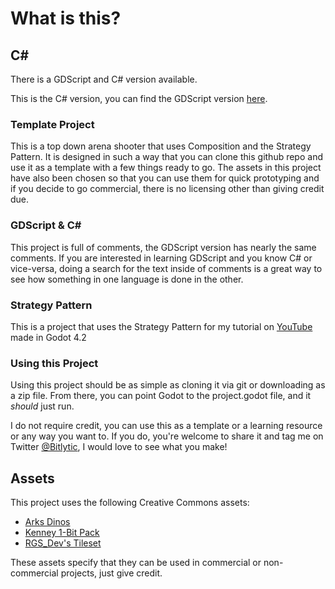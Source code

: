 # What is this?

## C#
There is a GDScript and C# version available.

This is the C# version, you can find the GDScript version [here](https://github.com/Bitlytic/Strategy-GDScript).

### Template Project
This is a top down arena shooter that uses Composition and the Strategy Pattern. It is designed in such a way that you can clone this github repo and use it as a template with a few things ready to go. The assets in this project have also been chosen so that you can use them for quick prototyping and if you decide to go commercial, there is no licensing other than giving credit due.


### GDScript & C#
This project is full of comments, the GDScript version has nearly the same comments. If you are interested in learning GDScript and you know C# or vice-versa, doing a search for the text inside of comments is a great way to see how something in one language is done in the other.

### Strategy Pattern
This is a project that uses the Strategy Pattern for my tutorial on [YouTube](https://www.youtube.com/watch?v=sZDJJeDNe_M) made in Godot 4.2


### Using this Project

Using this project should be as simple as cloning it via git or downloading as a zip file. From there, you can point Godot to the project.godot file, and it _should_ just run.

I do not require credit, you can use this as a template or a learning resource or any way you want to. If you do, you're welcome to share it and tag me on Twitter [@Bitlytic](https://www.twitter.com/bitlytic), I would love to see what you make!


## Assets

This project uses the following Creative Commons assets:
- [Arks Dinos](https://arks.itch.io/dino-characters)
- [Kenney 1-Bit Pack](https://kenney.nl/assets/1-bit-pack)
- [RGS_Dev's Tileset](https://rgsdev.itch.io/free-cc0-top-down-tileset-template-pixel-art)

These assets specify that they can be used in commercial or non-commercial projects, just give credit.
